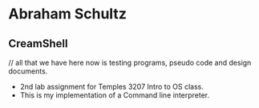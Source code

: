 # Abraham Schultz
## CreamShell

// all that we have here now is testing programs, pseudo code and design documents.


- 2nd lab assignment for Temples 3207 Intro to OS class.
- This is my implementation of a Command line interpreter. 


